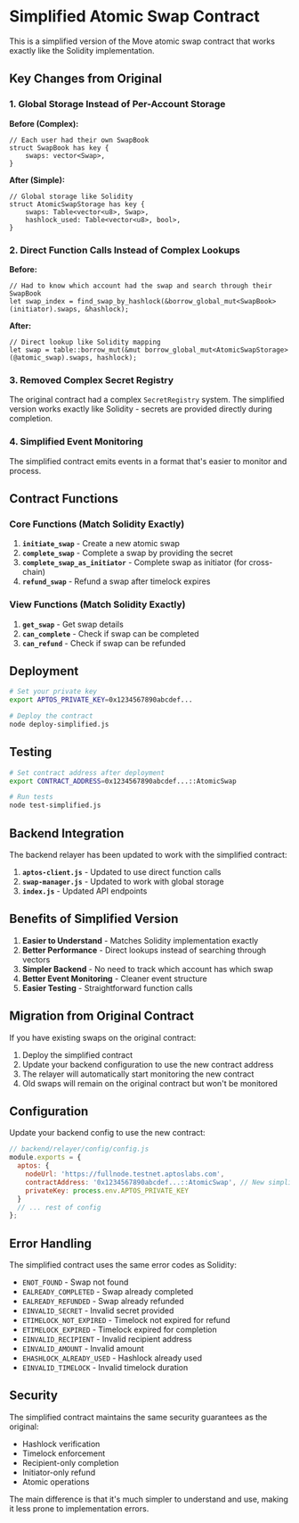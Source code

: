 # Simplified Atomic Swap Contract

This is a simplified version of the Move atomic swap contract that works exactly like the Solidity implementation.

## Key Changes from Original

### 1. **Global Storage Instead of Per-Account Storage**

**Before (Complex):**
```move
// Each user had their own SwapBook
struct SwapBook has key {
    swaps: vector<Swap>,
}
```

**After (Simple):**
```move
// Global storage like Solidity
struct AtomicSwapStorage has key {
    swaps: Table<vector<u8>, Swap>,
    hashlock_used: Table<vector<u8>, bool>,
}
```

### 2. **Direct Function Calls Instead of Complex Lookups**

**Before:**
```move
// Had to know which account had the swap and search through their SwapBook
let swap_index = find_swap_by_hashlock(&borrow_global_mut<SwapBook>(initiator).swaps, &hashlock);
```

**After:**
```move
// Direct lookup like Solidity mapping
let swap = table::borrow_mut(&mut borrow_global_mut<AtomicSwapStorage>(@atomic_swap).swaps, hashlock);
```

### 3. **Removed Complex Secret Registry**

The original contract had a complex `SecretRegistry` system. The simplified version works exactly like Solidity - secrets are provided directly during completion.

### 4. **Simplified Event Monitoring**

The simplified contract emits events in a format that's easier to monitor and process.

## Contract Functions

### Core Functions (Match Solidity Exactly)

1. **`initiate_swap`** - Create a new atomic swap
2. **`complete_swap`** - Complete a swap by providing the secret
3. **`complete_swap_as_initiator`** - Complete swap as initiator (for cross-chain)
4. **`refund_swap`** - Refund a swap after timelock expires

### View Functions (Match Solidity Exactly)

1. **`get_swap`** - Get swap details
2. **`can_complete`** - Check if swap can be completed
3. **`can_refund`** - Check if swap can be refunded

## Deployment

```bash
# Set your private key
export APTOS_PRIVATE_KEY=0x1234567890abcdef...

# Deploy the contract
node deploy-simplified.js
```

## Testing

```bash
# Set contract address after deployment
export CONTRACT_ADDRESS=0x1234567890abcdef...::AtomicSwap

# Run tests
node test-simplified.js
```

## Backend Integration

The backend relayer has been updated to work with the simplified contract:

1. **`aptos-client.js`** - Updated to use direct function calls
2. **`swap-manager.js`** - Updated to work with global storage
3. **`index.js`** - Updated API endpoints

## Benefits of Simplified Version

1. **Easier to Understand** - Matches Solidity implementation exactly
2. **Better Performance** - Direct lookups instead of searching through vectors
3. **Simpler Backend** - No need to track which account has which swap
4. **Better Event Monitoring** - Cleaner event structure
5. **Easier Testing** - Straightforward function calls

## Migration from Original Contract

If you have existing swaps on the original contract:

1. Deploy the simplified contract
2. Update your backend configuration to use the new contract address
3. The relayer will automatically start monitoring the new contract
4. Old swaps will remain on the original contract but won't be monitored

## Configuration

Update your backend config to use the new contract:

```javascript
// backend/relayer/config/config.js
module.exports = {
  aptos: {
    nodeUrl: 'https://fullnode.testnet.aptoslabs.com',
    contractAddress: '0x1234567890abcdef...::AtomicSwap', // New simplified contract
    privateKey: process.env.APTOS_PRIVATE_KEY
  }
  // ... rest of config
};
```

## Error Handling

The simplified contract uses the same error codes as Solidity:

- `ENOT_FOUND` - Swap not found
- `EALREADY_COMPLETED` - Swap already completed
- `EALREADY_REFUNDED` - Swap already refunded
- `EINVALID_SECRET` - Invalid secret provided
- `ETIMELOCK_NOT_EXPIRED` - Timelock not expired for refund
- `ETIMELOCK_EXPIRED` - Timelock expired for completion
- `EINVALID_RECIPIENT` - Invalid recipient address
- `EINVALID_AMOUNT` - Invalid amount
- `EHASHLOCK_ALREADY_USED` - Hashlock already used
- `EINVALID_TIMELOCK` - Invalid timelock duration

## Security

The simplified contract maintains the same security guarantees as the original:

- Hashlock verification
- Timelock enforcement
- Recipient-only completion
- Initiator-only refund
- Atomic operations

The main difference is that it's much simpler to understand and use, making it less prone to implementation errors. 